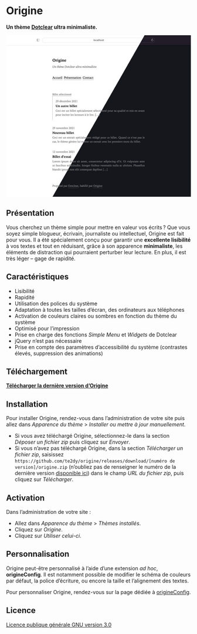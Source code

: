 # Origine

**Un thème [Dotclear](https://fr.dotclear.org/) ultra minimaliste.**

![Capture d’écran](https://github.com/te2dy/origine/blob/master/screenshot-2x.jpg)

## Présentation

Vous cherchez un thème simple pour mettre en valeur vos écrits ? Que vous soyez simple blogueur, écrivain, journaliste ou intellectuel, Origine est fait pour vous. Il a été spécialement conçu pour garantir une **excellente lisibilité** à vos textes et tout en réduisant, grâce à son apparence **minimaliste**, les éléments de distraction qui pourraient perturber leur lecture. En plus, il est très léger – gage de rapidité.

## Caractéristiques

- Lisibilité
- Rapidité
- Utilisation des polices du système
- Adaptation à toutes les tailles d’écran, des ordinateurs aux téléphones
- Activation de couleurs claires ou sombres en fonction du thème du système
- Optimisé pour l’impression
- Prise en charge des fonctions _Simple Menu_ et _Widgets_ de Dotclear
- jQuery n’est pas nécessaire
- Prise en compte des paramètres d’accessibilité du système (contrastes élevés, suppression des animations)

## Téléchargement

**[Télécharger la dernière version d’Origine](https://github.com/te2dy/origine/releases/latest)**

## Installation

Pour installer Origine, rendez-vous dans l’administration de votre site puis allez dans _Apparence du thème_ > _Installer ou mettre à jour manuellement_.

- Si vous avez téléchargé Origine, sélectionnez-le dans la section _Déposer un fichier zip_ puis cliquez sur _Envoyer_.
- Si vous n’avez pas téléchargé Origine, dans la section _Télécharger un fichier zip_, saisissez `https://github.com/te2dy/origine/releases/download/[numéro de version]/origine.zip` (n’oubliez pas de renseigner le numéro de la dernière version [disponible ici](https://github.com/te2dy/origine/releases/latest)) dans le champ _URL du fichier zip_, puis cliquez sur _Télécharger_.

## Activation

Dans l’administration de votre site :
- Allez dans _Apparence du thème_ > _Thèmes installés_.
- Cliquez sur _Origine_.
- Cliquez sur _Utiliser celui-ci_.

## Personnalisation

Origine peut-être personnalisé à l’aide d’une extension _ad hoc_, **origineConfig**. Il est notamment possible de modifier le schéma de couleurs par défaut, la police d’écriture, ou encore la taille et l’alignement des textes.

Pour personnaliser Origine, rendez-vous sur la page dédiée à [origineConfig](https://github.com/te2dy/origineConfig).

## Licence

[Licence publique générale GNU version 3.0](https://github.com/te2dy/origine/blob/master/LICENSE)
